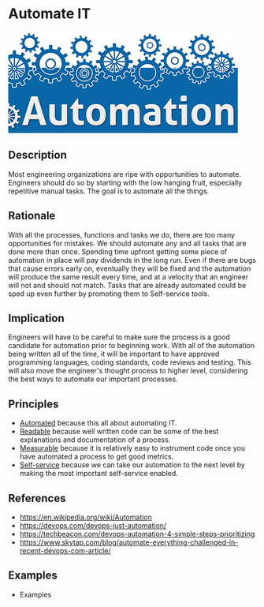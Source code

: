 # Automate IT
![automate-it](../../images/automate-it.jpg)
## Description
Most engineering organizations are ripe with opportunities to automate. Engineers should do so by starting with the low hanging fruit, especially repetitive manual tasks. The goal is to automate all the things.
## Rationale
With all the processes, functions and tasks we do, there are too many opportunities for mistakes. We should automate any and all tasks that are done more than once. Spending time upfront getting some piece of automation in place will pay dividends in the long run. Even if there are bugs that cause errors early on, eventually they will be fixed and the automation will produce the same result every time, and at a velocity that an engineer will not and should not match. Tasks that are already automated could be sped up even further by promoting them to  Self-service tools.
## Implication
Engineers will have to be careful to make sure the process is a good candidate for automation prior to beginning work. With all of the automation being written all of the time, it will be important to have approved programming languages, coding standards, code reviews and testing. This will also move the engineer's thought process to higher level, considering the best ways to automate our important processes.
## Principles
* [Automated](../design-principles/automate.md) because this all about automating IT.
* [Readable](../design-principles/readable.md) because well written code can be some of the best explanations and documentation of a process.
* [Measurable](../design-principles/measureable.md) because it is relatively easy to instrument code once you have automated a process to get good metrics.
* [Self-service](../design-principles/self-service.md) because we can take our automation to the next level by making the most important self-service enabled.
## References
* https://en.wikipedia.org/wiki/Automation
* https://devops.com/devops-just-automation/
* https://techbeacon.com/devops-automation-4-simple-steps-prioritizing
* https://www.skytap.com/blog/automate-everything-challenged-in-recent-devops-com-article/
## Examples
* Examples
